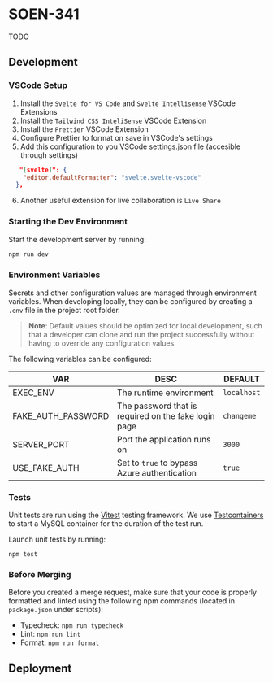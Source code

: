 # SOEN-341
TODO

## Development

### VSCode Setup

1. Install the `Svelte for VS Code` and `Svelte Intellisense` VSCode Extensions
2. Install the `Tailwind CSS InteliSense` VSCode Extension
3. Install the `Prettier` VSCode Extension
4. Configure Prettier to format on save in VSCode's settings
5. Add this configuration to you VSCode settings.json file (accesible through settings)
```json
   "[svelte]": {
    "editor.defaultFormatter": "svelte.svelte-vscode"
  },
```
6. Another useful extension for live collaboration is `Live Share`

### Starting the Dev Environment

Start the development server by running:

```sh
npm run dev
```

### Environment Variables

Secrets and other configuration values are managed through environment
variables. When developing locally, they can be configured by creating a `.env`
file in the project root folder.

> **Note**: Default values should be optimized for local development, such that
> a developer can clone and run the project successfully without having to
> override any configuration values.

The following variables can be configured:

| VAR                   | DESC                                                     | DEFAULT                                               |
| --------------------- | -------------------------------------------------------- | ----------------------------------------------------- |
| EXEC_ENV              | The runtime environment                                  | `localhost`                                           |
| FAKE_AUTH_PASSWORD    | The password that is required on the fake login page     | `changeme`                                            |
| SERVER_PORT           | Port the application runs on                             | `3000`                                                |
| USE_FAKE_AUTH         | Set to `true` to bypass Azure authentication             | `true`                                                |


### Tests

Unit tests are run using the [Vitest](https://vitest.dev/) testing framework. We
use [Testcontainers](https://node.testcontainers.org/) to start a MySQL
container for the duration of the test run.

Launch unit tests by running:

```
npm test
```

### Before Merging

Before you created a merge request, make sure that your code is properly formatted and linted using the following npm commands (located in `package.json` under scripts):
* Typecheck: `npm run typecheck`
* Lint: `npm run lint`
* Format: `npm run format`

## Deployment


